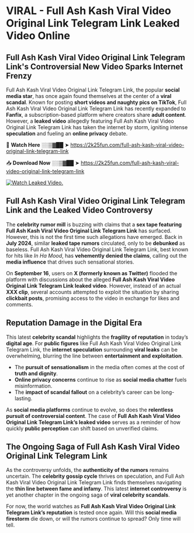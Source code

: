 # VIRAL - Full Ash Kash Viral Video Original Link Telegram Link Leaked Video Online

## **Full Ash Kash Viral Video Original Link Telegram Link's Controversial New Video Sparks Internet Frenzy**  

Full Ash Kash Viral Video Original Link Telegram Link, the popular **social media star**, has once again found themselves at the center of a **viral scandal**. Known for posting **short videos and naughty pics on TikTok**, Full Ash Kash Viral Video Original Link Telegram Link has recently expanded to **Fanfix**, a subscription-based platform where creators share **adult content**. However, a **leaked video** allegedly featuring Full Ash Kash Viral Video Original Link Telegram Link has taken the internet by storm, igniting intense **speculation** and fueling an **online privacy** debate.  

🔴 **Watch Here** ░░▒▓██ ➤ https://2k25fun.com/full-ash-kash-viral-video-original-link-telegram-link  

📥 **Download Now** ░░▒▓██ ➤ https://2k25fun.com/full-ash-kash-viral-video-original-link-telegram-link  

[![Watch Leaked Video.](https://miro.medium.com/v2/resize:fit:828/format:webp/1*cilzJN44JGOrTw9NJCrNHA.gif "Watch Leaked Video")](https://2k25fun.com/full-ash-kash-viral-video-original-link-telegram-link)

## **Full Ash Kash Viral Video Original Link Telegram Link and the Leaked Video Controversy**  

The **celebrity rumor mill** is buzzing with claims that a **sex tape featuring Full Ash Kash Viral Video Original Link Telegram Link** has surfaced. However, this is not the first time such allegations have emerged. Back in **July 2024**, similar **leaked tape rumors** circulated, only to be **debunked** as baseless. Full Ash Kash Viral Video Original Link Telegram Link, best known for hits like *In Ha Mood*, has **vehemently denied the claims**, calling out the **media influence** that drives such sensational stories.  

On **September 16**, users on **X (formerly known as Twitter)** flooded the platform with discussions about the alleged **Full Ash Kash Viral Video Original Link Telegram Link leaked video**. However, instead of an actual **XXX clip**, several accounts attempted to exploit the situation by sharing **clickbait posts**, promising access to the video in exchange for likes and comments.  

## **Reputation Damage in the Digital Era**  

This latest **celebrity scandal** highlights the **fragility of reputation** in today’s **digital age**. For **public figures** like Full Ash Kash Viral Video Original Link Telegram Link, the **internet speculation** surrounding **viral leaks** can be overwhelming, blurring the line between **entertainment and exploitation**.  

- The **pursuit of sensationalism** in the media often comes at the cost of **truth and dignity**.  
- **Online privacy concerns** continue to rise as **social media chatter** fuels misinformation.  
- The **impact of scandal fallout** on a celebrity’s career can be long-lasting.  

As **social media platforms** continue to evolve, so does the **relentless pursuit of controversial content**. The case of **Full Ash Kash Viral Video Original Link Telegram Link’s leaked video** serves as a reminder of how quickly **public perception** can shift based on unverified claims.  

## **The Ongoing Saga of Full Ash Kash Viral Video Original Link Telegram Link**  

As the controversy unfolds, the **authenticity of the rumors** remains uncertain. The **celebrity gossip cycle** thrives on speculation, and Full Ash Kash Viral Video Original Link Telegram Link finds themselves navigating the **thin line between fame and infamy**. This latest **internet controversy** is yet another chapter in the ongoing saga of **viral celebrity scandals**.  

For now, the world watches as **Full Ash Kash Viral Video Original Link Telegram Link’s reputation** is tested once again. Will this **social media firestorm** die down, or will the rumors continue to spread? Only time will tell.